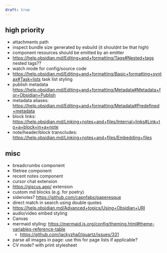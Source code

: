```yaml
---
draft: true
---
```


## high priority

- attachments path
- inspect bundle size generated by esbuild (it shouldnt be that high)
- component resources should be emitted by an emitter
- https://help.obsidian.md/Editing+and+formatting/Tags#Nested+tags nested tags??
- watch mode for config/source code
- https://help.obsidian.md/Editing+and+formatting/Basic+formatting+syntax#Task+lists task list styling
- publish metadata https://help.obsidian.md/Editing+and+formatting/Metadata#Metadata+for+Obsidian+Publish
- metadata aliases: https://help.obsidian.md/Editing+and+formatting/Metadata#Predefined+metadata
- block links: https://help.obsidian.md/Linking+notes+and+files/Internal+links#Link+to+a+block+in+a+note
- note/header/block transcludes: https://help.obsidian.md/Linking+notes+and+files/Embedding+files

## misc

- breadcrumbs component
- filetree component
- recent notes component
- cursor chat extension
- https://giscus.app/ extension
- custom md blocks (e.g. for poetry)
- sidenotes? https://github.com/capnfabs/paperesque
- direct match in search using double quotes
- https://help.obsidian.md/Advanced+topics/Using+Obsidian+URI
- audio/video embed styling
- Canvas
- mermaid styling: https://mermaid.js.org/config/theming.html#theme-variables-reference-table
  - https://github.com/jackyzha0/quartz/issues/331
- parse all images in page: use this for page lists if applicable?
- CV mode? with print stylesheet
